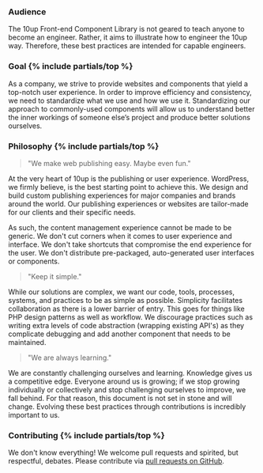 ### Audience

The 10up Front-end Component Library is not geared to teach anyone to become an engineer. Rather, it aims to illustrate how to engineer the 10up way. Therefore, these best practices are intended for capable engineers.

<h3 id="goal">Goal {% include partials/top %}</h3>

As a company, we strive to provide websites and components that yield a top-notch user experience. In order to improve efficiency and consistency, we need to standardize what we use and how we use it. Standardizing our approach to commonly-used components will allow us to understand better the inner workings of someone else’s project and produce better solutions ourselves.

<h3 id="philosophy">Philosophy {% include partials/top %}</h3>

> "We make web publishing easy. Maybe even fun."

At the very heart of 10up is the publishing or user experience. WordPress, we firmly believe, is the best starting point to achieve this. We design and build custom publishing experiences for major companies and brands around the world. Our publishing experiences or websites are tailor-made for our clients and their specific needs.

As such, the content management experience cannot be made to be generic. We don't cut corners when it comes to user experience and interface. We don't take shortcuts that compromise the end experience for the user. We don't distribute pre-packaged, auto-generated user interfaces or components.

> "Keep it simple."

While our solutions are complex, we want our code, tools, processes, systems, and practices to be as simple as possible. Simplicity facilitates collaboration as there is a lower barrier of entry. This goes for things like PHP design patterns as well as workflow. We discourage practices such as writing extra levels of code abstraction (wrapping existing API's) as they complicate debugging and add another component that needs to be maintained.

> "We are always learning."

We are constantly challenging ourselves and learning. Knowledge gives us a competitive edge. Everyone around us is growing; if we stop growing individually or collectively and stop challenging ourselves to improve, we fall behind. For that reason, this document is not set in stone and will change. Evolving these best practices through contributions is incredibly important to us.

<h3 id="contributing">Contributing {% include partials/top %}</h3>

We don't know everything! We welcome pull requests and spirited, but respectful, debates. Please contribute via [pull requests on GitHub](https://github.com/10up/component-library/).